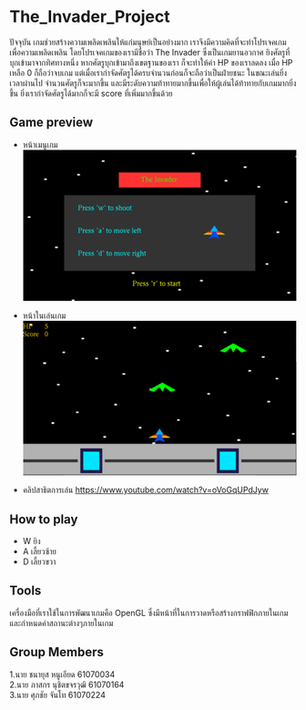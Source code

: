 # The_Invader_Project
ปัจจุบัน เกมช่วยสร้างความเพลิดเพลินให้แก่มนุษย์เป็นอย่างมาก เราจึงมีความคิดที่จะทำโปรเจคเกมเพื่อความเพลิดเพลิน โดยโปรเจคเกมของเรามีชื่อว่า The Invader ซึ่งเป็นเกมยานอวกาศ ยิงศัตรูที่บุกเข้ามาจากทิศทางหนึ่ง หากศัตรูบุกเข้ามาถึงเขตฐานของเรา ก็จะทำให้ค่า HP ของเราลดลง เมื่อ HP เหลือ 0 ก็ถือว่าจบเกม แต่เมื่อเรากำจัดศัตรูได้ครบจำนวนก่อนก็จะถือว่าเป็นฝ่ายชนะ ในขณะเล่นยิ่งเวลาผ่านไป จำนวนศัตรูก็จะมากขึ้น และมีระดับความท้าทายมากขึ้นเพื่อให้ผู้เล่นได้ท้าทายกับเกมมากยิ่งขึ้น ยิ่งเรากำจัดศัตรูได้มากก็จะมี score ที่เพิ่มมากขึ้นด้วย

## Game preview
* หน้าเมนูเกม
![](/image/game.png)

* หน้าในเล่นเกม
![](/image/game2.png)

* คลิปสาธิตการเล่น https://www.youtube.com/watch?v=oVoGqUPdJyw

## How to play
* W ยิง
* A เลี้ยวซ้าย
* D เลี้ยวขวา

## Tools
เครื่องมือที่เราใช้ในการพัฒนาเกมคือ OpenGL ซึ่งมีหน้าที่ในการวาดหรือสร้างกราฟฟิกภายในเกมและกำหนดค่าสถานะต่างๆภายในเกม

## Group Members
1.นาย ชนายุส หนูเอียด  61070034 <br />
2.นาย ภาสกร นุชิตขจรวุฒิ  61070164 <br />
3.นาย ศุภชัย จันโท  61070224 <br />
